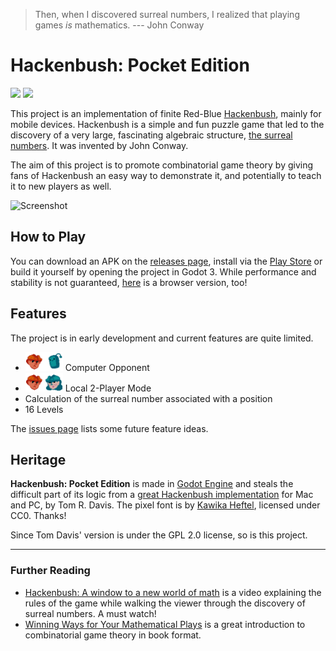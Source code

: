 > Then, when I discovered surreal numbers, I realized that playing games _is_ mathematics. --- John Conway

# Hackenbush: Pocket Edition
[<img src="https://img.shields.io/badge/Itch.io-FA5C5C?style=for-the-badge&logo=itchdotio&logoColor=white" />](https://fi-le.itch.io/hackenbush)
[<img src="https://img.shields.io/badge/Google_Play-414141?style=for-the-badge&logo=google-play&logoColor=white" />](https://play.google.com/store/apps/details?id=org.file.hackenbush&pli=1)

This project is an implementation of finite Red-Blue [Hackenbush](https://en.wikipedia.org/wiki/Hackenbush), mainly for mobile devices. Hackenbush is a simple and fun puzzle game that led to the discovery of a very large, fascinating algebraic structure, [the surreal numbers](https://en.wikipedia.org/wiki/Surreal_number). It was invented by John Conway. 

The aim of this project is to promote combinatorial game theory by giving fans of Hackenbush an easy way to demonstrate it, and potentially to teach it to new players as well.

![Screenshot](https://fi-le.net/hackenbush/hack.gif?raw=true)

## How to Play
You can download an APK on the [releases page](https://github.com/file-acomplaint/hackenbush/releases), install via the [Play Store](https://play.google.com/store/apps/details?id=org.file.hackenbush&pli=1) or build it yourself by opening the project in Godot 3.
While performance and stability is not guaranteed, [here](https://fi-le.itch.io/hackenbush) is a browser version, too! 

## Features
The project is in early development and current features are quite limited.

- <img src="https://github.com/file-acomplaint/hackenbush/blob/main/Sprites/1P.png" height="30"> Computer Opponent  
- <img src="https://github.com/file-acomplaint/hackenbush/blob/main/Sprites/2P.png" height="30"> Local 2-Player Mode
- Calculation of the surreal number associated with a position
- 16 Levels

The [issues page](https://github.com/file-acomplaint/hackenbush/issues) lists some future feature ideas.

## Heritage
**Hackenbush: Pocket Edition** is made in [Godot Engine](https://github.com/godotengine/godot) and steals the difficult part of its logic from a [great Hackenbush implementation](http://www.geometer.org/hackenbush/index.html) for Mac and PC, by Tom R. Davis. The pixel font is by [Kawika Heftel](https://khef.co/), licensed under CC0. Thanks!

Since Tom Davis' version is under the GPL 2.0 license, so is this project.

---
### Further Reading
- [Hackenbush: A window to a new world of math](https://www.youtube.com/watch?v=ZYj4NkeGPdM) is a video explaining the rules of the game while walking the viewer through the discovery of surreal numbers. A must watch!
- [Winning Ways for Your Mathematical Plays](https://en.wikipedia.org/wiki/Winning_Ways_for_Your_Mathematical_Plays) is a great introduction to combinatorial game theory in book format. 
